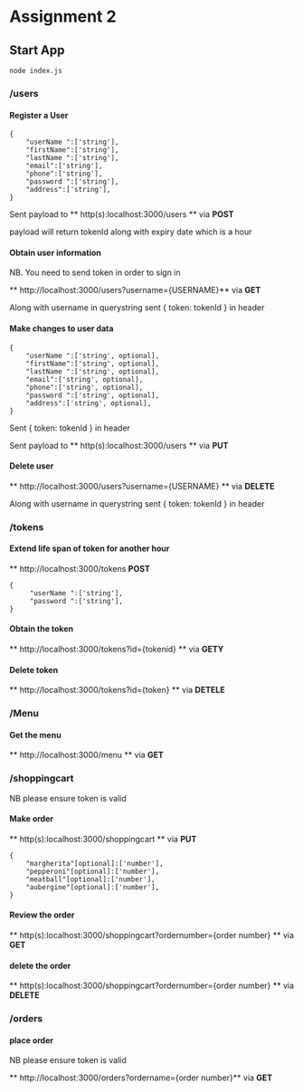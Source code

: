 # Assignment 2 

## Start App 
```
node index.js

```

### /users

#### Register a User 

```
{
    "userName ":['string'],
    "firstName":['string'],
    "lastName ":['string'],
    "email":['string'],
    "phone":['string'],
    "password ":['string'],
    "address":['string'],
}
```

Sent payload to ** http(s):localhost:3000/users ** via **POST**

payload will return tokenId along with expiry date which is a hour



#### Obtain user information
NB. You need to send token in order to sign in

 ** http://localhost:3000/users?username={USERNAME}** via **GET**

Along with username in querystring sent { token: tokenId } in header

#### Make changes to user data

```
{
    "userName ":['string', optional],
    "firstName":['string', optional],
    "lastName ":['string', optional],
    "email":['string', optional],
    "phone":['string', optional],
    "password ":['string', optional],
    "address":['string', optional],
}
```

Sent { token: tokenId } in header

Sent payload to ** http(s):localhost:3000/users ** via **PUT**

#### Delete user 

 ** http://localhost:3000/users?username={USERNAME} ** via **DELETE**

Along with username in querystring sent { token: tokenId } in header


### /tokens

#### Extend life span of token for another hour 

 ** http://localhost:3000/tokens  **POST**


```
{
     "userName ":['string'],
     "password ":['string'],
}
```

#### Obtain the token 

 ** http://localhost:3000/tokens?id={tokenid} ** via **GETY**


#### Delete token

** http://localhost:3000/tokens?id={token} ** via **DETELE**



### /Menu

#### Get the menu 

** http://localhost:3000/menu ** via **GET**


### /shoppingcart

NB please ensure token is valid 

#### Make order

 ** http(s):localhost:3000/shoppingcart ** via **PUT**


```
{
    "margherita"[optional]:['number'],
    "pepperoni"[optional]:['number'],
    "meatball"[optional]:['number'],
    "aubergine"[optional]:['number'],
}
```

#### Review the order


 ** http(s):localhost:3000/shoppingcart?ordernumber={order number} ** via **GET**



#### delete the order

 ** http(s):localhost:3000/shoppingcart?ordernumber={order number} ** via **DELETE**

### /orders

#### place order

NB please ensure token is valid 

 ** http://localhost:3000/orders?ordername={order number}** via **GET**







  



 




















